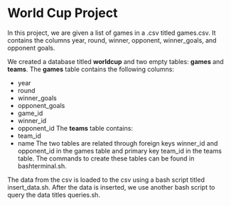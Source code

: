 # World Cup Project
In this project, we are given a list of games in a .csv titled games.csv. It contains the columns year, round, winner, opponent, winner_goals, and opponent goals. 

We created a database titled **worldcup** and two empty tables: **games** and **teams**. 
The **games** table contains the following columns: 
  * year
  * round
  * winner_goals
  * opponent_goals
  * game_id
  * winner_id
  * opponent_id
The **teams** table contains:
  * team_id
  * name 
The two tables are related through foreign keys winner_id and opponent_id in the games table and primary key team_id in the teams table. 
The commands to create these tables can be found in bashterminal.sh. 

The data from the csv is loaded to the csv using a bash script titled insert_data.sh. 
After the data is inserted, we use another bash script to query the data titles queries.sh. 
